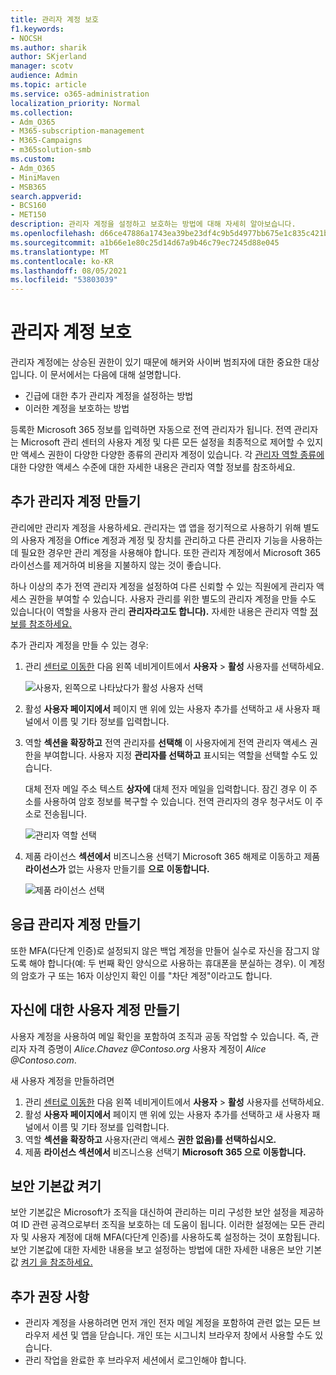 ```yaml
---
title: 관리자 계정 보호
f1.keywords:
- NOCSH
ms.author: sharik
author: SKjerland
manager: scotv
audience: Admin
ms.topic: article
ms.service: o365-administration
localization_priority: Normal
ms.collection:
- Adm_O365
- M365-subscription-management
- M365-Campaigns
- m365solution-smb
ms.custom:
- Adm_O365
- MiniMaven
- MSB365
search.appverid:
- BCS160
- MET150
description: 관리자 계정을 설정하고 보호하는 방법에 대해 자세히 알아보습니다.
ms.openlocfilehash: d66ce47886a1743ea39be23df4c9b5d4977bb675e1c835c421bcb61205c1f4fc
ms.sourcegitcommit: a1b66e1e80c25d14d67a9b46c79ec7245d88e045
ms.translationtype: MT
ms.contentlocale: ko-KR
ms.lasthandoff: 08/05/2021
ms.locfileid: "53803039"
---
```

# <a name="protect-your-administrator-accounts"></a>관리자 계정 보호

관리자 계정에는 상승된 권한이 있기 때문에 해커와 사이버 범죄자에 대한 중요한 대상입니다. 이 문서에서는 다음에 대해 설명합니다.

- 긴급에 대한 추가 관리자 계정을 설정하는 방법
- 이러한 계정을 보호하는 방법

등록한 Microsoft 365 정보를 입력하면 자동으로 전역 관리자가 됩니다. 전역 관리자는 Microsoft 관리 센터의 사용자 계정 및 다른 모든 설정을 최종적으로 제어할 수 있지만 액세스 권한이 다양한 다양한 종류의 관리자 계정이 있습니다. 각 [관리자 역할 종류에](/office365/admin/add-users/about-admin-roles) 대한 다양한 액세스 수준에 대한 자세한 내용은 관리자 역할 정보를 참조하세요.

## <a name="create-additional-admin-accounts"></a>추가 관리자 계정 만들기

관리에만 관리자 계정을 사용하세요. 관리자는 앱 앱을 정기적으로 사용하기 위해 별도의 사용자 계정을 Office 계정과 계정 및 장치를 관리하고 다른 관리자 기능을 사용하는 데 필요한 경우만 관리 계정을 사용해야 합니다. 또한 관리자 계정에서 Microsoft 365 라이선스를 제거하여 비용을 지불하지 않는 것이 좋습니다.

하나 이상의 추가 전역 관리자 계정을 설정하여 다른 신뢰할 수 있는 직원에게 관리자 액세스 권한을 부여할 수 있습니다. 사용자 관리를 위한 별도의 관리자 계정을 만들 수도 있습니다(이 역할을 사용자 관리 **관리자라고도 합니다).** 자세한 내용은 관리자 역할 [정보를 참조하세요.](/office365/admin/add-users/about-admin-roles)

추가 관리자 계정을 만들 수 있는 경우:

 1. 관리 <a href="https://go.microsoft.com/fwlink/p/?linkid=837890" target="_blank">센터로 이동한</a> 다음 왼쪽 네비게이트에서 **사용자** \> **활성** 사용자를 선택하세요.

    ![사용자, 왼쪽으로 나타났다가 활성 사용자 선택](../media/Activeusers.png)

 2. 활성 **사용자 페이지에서** 페이지  맨 위에 있는 사용자 추가를 선택하고  새 사용자 패널에서 이름 및 기타 정보를 입력합니다.
 3. 역할 **섹션을 확장하고** 전역 관리자를 **선택해** 이 사용자에게 전역 관리자 액세스 권한을 부여합니다. 사용자 지정 **관리자를 선택하고** 표시되는 역할을 선택할 수도 있습니다.

    대체 전자 메일 주소 텍스트 **상자에** 대체 전자 메일을 입력합니다. 잠긴 경우 이 주소를 사용하여 암호 정보를 복구할 수 있습니다. 전역 관리자의 경우 청구서도 이 주소로 전송됩니다.

    ![관리자 역할 선택](../media/adminroles.png)

 4. 제품 라이선스 **섹션에서** 비즈니스용 선택기 Microsoft 365 해제로  이동하고 제품 **라이선스가** 없는 사용자 만들기를 **으로** **이동합니다.**

    ![제품 라이선스 선택](../media/productlicense.png)

## <a name="create-an-emergency-admin-account"></a>응급 관리자 계정 만들기

또한 MFA(다단계 인증)로 설정되지 않은 백업 계정을 만들어 실수로 자신을 잠그지 않도록 해야 합니다(예: 두 번째 확인 양식으로 사용하는 휴대폰을 분실하는 경우). 이 계정의 암호가 구 또는 16자 이상인지 확인 이를 "차단 계정"이라고도 합니다.

## <a name="create-a-user-account-for-yourself"></a>자신에 대한 사용자 계정 만들기

사용자 계정을 사용하여 메일 확인을 포함하여 조직과 공동 작업할 수 있습니다. 즉, 관리자 자격 증명이  *Alice.Chavez <span></span> @Contoso.org* 사용자 계정이 *Alice <span></span> @Contoso.com*.

새 사용자 계정을 만들하려면

1. 관리 <a href="https://go.microsoft.com/fwlink/p/?linkid=837890" target="_blank">센터로 이동한</a> 다음 왼쪽 네비게이트에서 **사용자** \> **활성** 사용자를 선택하세요.
2. 활성 **사용자 페이지에서** 페이지  맨 위에 있는 사용자 추가를 선택하고  새 사용자 패널에서 이름 및 기타 정보를 입력합니다.
3. 역할 **섹션을 확장하고** 사용자(관리 액세스 **권한 없음)를 선택하십시오.**
4. 제품 **라이선스 섹션에서** 비즈니스용 선택기 **Microsoft 365 으로** **이동합니다.**

## <a name="turn-on-security-defaults"></a>보안 기본값 켜기

보안 기본값은 Microsoft가 조직을 대신하여 관리하는 미리 구성한 보안 설정을 제공하여 ID 관련 공격으로부터 조직을 보호하는 데 도움이 됩니다. 이러한 설정에는 모든 관리자 및 사용자 계정에 대해 MFA(다단계 인증)를 사용하도록 설정하는 것이 포함됩니다. 보안 기본값에 대한 자세한 내용을 보고 설정하는 방법에 대한 자세한 내용은 보안 기본값 [켜기 을 참조하세요.](m365-campaigns-conditional-access.md)

## <a name="additional-recommendations"></a>추가 권장 사항

- 관리자 계정을 사용하려면 먼저 개인 전자 메일 계정을 포함하여 관련 없는 모든 브라우저 세션 및 앱을 닫습니다. 개인 또는 시그니치 브라우저 창에서 사용할 수도 있습니다.
- 관리 작업을 완료한 후 브라우저 세션에서 로그인해야 합니다.
